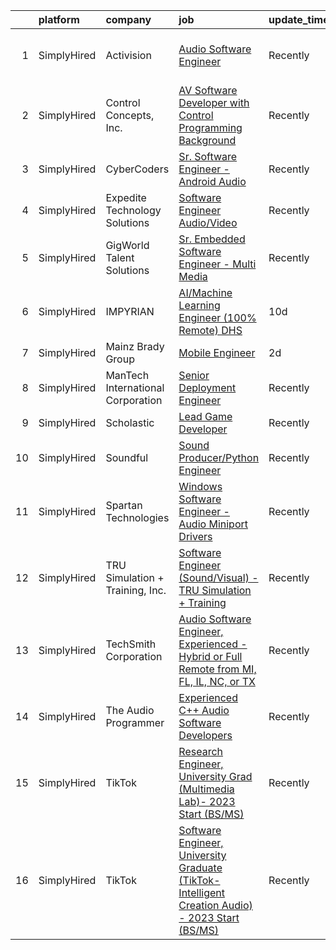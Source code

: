 

|    | platform    | company                           | job                                                                                                                                                                                                         | update_time   | location                    |
|---:|:------------|:----------------------------------|:------------------------------------------------------------------------------------------------------------------------------------------------------------------------------------------------------------|:--------------|:----------------------------|
|  1 | SimplyHired | Activision                        | [Audio Software Engineer](https://www.simplyhired.com/job/XYQzuphw4NSoRJSQq8RPtPyhQ46Z7DNOHjGZKpV4zfm4u-p0WffORQ?q=sound+developer)                                                                         | Recently      | Los Angeles, CA +1 location |
|  2 | SimplyHired | Control Concepts, Inc.            | [AV Software Developer with Control Programming Background](https://www.simplyhired.com/job/tsTEIqkliCZzy7oLJnXwYDq6-UyEEekksSKNvmXhWCz9P__STJXDuQ?q=sound+developer)                                       | Recently      | Fairfield, NJ               |
|  3 | SimplyHired | CyberCoders                       | [Sr. Software Engineer - Android Audio](https://www.simplyhired.com/job/2T2VF7WG_NTkLUb_kzAfYXSGVpFL0KvcgJq9kRUgto5N2MT_z0aLTQ?q=sound+developer)                                                           | Recently      | Encinitas, CA               |
|  4 | SimplyHired | Expedite Technology Solutions     | [Software Engineer Audio/Video](https://www.simplyhired.com/job/lmrgmyAI2EOoQ26JZsxG08uHYhc31CoyUB21FlhdG7nL_OT-2zgVpA?q=sound+developer)                                                                   | Recently      | Remote                      |
|  5 | SimplyHired | GigWorld Talent Solutions         | [Sr. Embedded Software Engineer - Multi Media](https://www.simplyhired.com/job/h5w416_IlXO6nCYPBTHIR0I5Wy7mmhvCPHBG_oPeR5cJTwYW8utYtA?q=sound+developer)                                                    | Recently      | Northvale, NJ               |
|  6 | SimplyHired | IMPYRIAN                          | [AI/Machine Learning Engineer (100% Remote) DHS](https://www.simplyhired.com/job/zSwJR3RrqWC3po-Z7wHsOgRWDIh7dziHIMQibUIuRMim7qMp0fwYew?q=sound+developer)                                                  | 10d           | Fulton, MD                  |
|  7 | SimplyHired | Mainz Brady Group                 | [Mobile Engineer](https://www.simplyhired.com/job/fFssFzJmIpSRjzivLRZ9PSuG-HtPo8fwnRXNJcm3fXvmupcL7NaYyw?q=sound+developer)                                                                                 | 2d            | Remote                      |
|  8 | SimplyHired | ManTech International Corporation | [Senior Deployment Engineer](https://www.simplyhired.com/job/C0L7s8dKsJXUkS1bD_TyQFrNT4BDDiXiC8WVp6ZOF1PzFHz51SjQdg?q=sound+developer)                                                                      | Recently      | Chantilly, VA               |
|  9 | SimplyHired | Scholastic                        | [Lead Game Developer](https://www.simplyhired.com/job/DTz35nzJgDgVh070S-dwrObT5Rl9sNQdLka6ZUBayi3X1bodL5Wyaw?q=sound+developer)                                                                             | Recently      | New York, NY                |
| 10 | SimplyHired | Soundful                          | [Sound Producer/Python Engineer](https://www.simplyhired.com/job/fKwTfqRWVzhZJJT6yoybTUB5_pL76wxlddnu6kqy2_naoU7JVaHVBQ?q=sound+developer)                                                                  | Recently      | Remote                      |
| 11 | SimplyHired | Spartan Technologies              | [Windows Software Engineer - Audio Miniport Drivers](https://www.simplyhired.com/job/J01v2D8n4hnEmlEtBxgTUQr4p8odM4CTP0YONd0EjxAranLGb3ZuCw?q=sound+developer)                                              | Recently      | San Antonio, TX             |
| 12 | SimplyHired | TRU Simulation + Training, Inc.   | [Software Engineer (Sound/Visual) - TRU Simulation + Training](https://www.simplyhired.com/job/lMOT4Sey2ZQUPm-KGK_zk6mO3Nir24QR5AO1z1nD__1zK-ZN1IB8Ug?q=sound+developer)                                    | Recently      | Lutz, FL                    |
| 13 | SimplyHired | TechSmith Corporation             | [Audio Software Engineer, Experienced - Hybrid or Full Remote from MI, FL, IL, NC, or TX](https://www.simplyhired.com/job/8Ri1bqcZce2bH5Fmfv2FSUlejcX6u0ta2zJ4WcsU7MCmt_AXDCG5Tg?q=sound+developer)         | Recently      | Remote, MI                  |
| 14 | SimplyHired | The Audio Programmer              | [Experienced C++ Audio Software Developers](https://www.simplyhired.com/job/3jPd5i9nZtrdjWNGqZOkX_3DCgsnpJEGrhEl8rtvmNMz1mHSN1n3KQ?q=sound+developer)                                                       | Recently      | Remote                      |
| 15 | SimplyHired | TikTok                            | [Research Engineer, University Grad (Multimedia Lab)- 2023 Start (BS/MS)](https://www.simplyhired.com/job/2hWlhK10nEOTEUm0RasayEsXmIFH-Ch20AlalGTIAv6aJjoEoHXxlA?q=sound+developer)                         | Recently      | San Diego, CA +1 location   |
| 16 | SimplyHired | TikTok                            | [Software Engineer, University Graduate (TikTok-Intelligent Creation Audio) - 2023 Start (BS/MS)](https://www.simplyhired.com/job/d9VSsmvAW7p9Rneg4UzeLbbNWV5ks3OSwNxvp2t9KESEgovHvr3gcg?q=sound+developer) | Recently      | Mountain View, CA           |